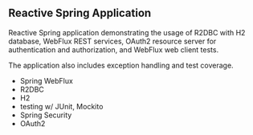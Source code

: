 ## Reactive Spring Application

Reactive Spring application demonstrating the usage of R2DBC with H2 database, WebFlux REST services, OAuth2 resource server for 
authentication and authorization, and WebFlux web client tests.

The application also includes exception handling and test coverage.

- Spring WebFlux
- R2DBC
- H2 
- testing w/ JUnit, Mockito
- Spring Security
- OAuth2
